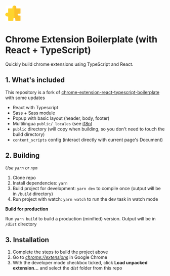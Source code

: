 ![](/public/icon48.png)
# Chrome Extension Boilerplate (with React + TypeScript)

Quickly build chrome extensions using TypeScript and React. 

## 1. What's included

This repository is a fork of [chrome-extension-react-typescript-boilerplate](https://github.com/martellaj/chrome-extension-react-typescript-boilerplate) with some updates

- React with Typescript
- Sass + Sass module
- Popup with basic layout (header, body, footer)
- Multilingua `public/_locales` (see [i18n](https://developer.chrome.com/docs/extensions/reference/i18n/))
- `public` directory (will copy when building, so you don't need to touch the build directory)
- `content_scripts` config (interact directly with current page's Document)

## 2. Building

_Use `yarn` or `npm`_

1. Clone repo
2. Install dependencies: `yarn`
3. Build project for development: `yarn dev` to compile once (output will be in `/build` directory)
4. Run project with watch: `yarn watch` to run the dev task in watch mode

**Build for production**

Run `yarn build` to build a production (minified) version. Output will be in `/dist` directory

## 3. Installation

1.  Complete the steps to build the project above
2.  Go to [_chrome://extensions_](chrome://extensions) in Google Chrome
3.  With the developer mode checkbox ticked, click **Load unpacked extension...** and select the _dist_ folder from this repo
